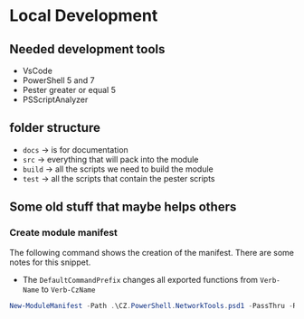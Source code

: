 # Local Development

## Needed development tools

- VsCode
- PowerShell 5 and 7
- Pester greater or equal 5
- PSScriptAnalyzer

## folder structure

- `docs` -> is for documentation
- `src` -> everything that will pack into the module
- `build` -> all the scripts we need to build the module
- `test` -> all the scripts that contain the pester scripts

## Some old stuff that maybe helps others

### Create module manifest

The following command shows the creation of the manifest. There are some notes for this snippet.

- The `DefaultCommandPrefix` changes all exported functions from `Verb-Name` to `Verb-CzName`

```powershell
New-ModuleManifest -Path .\CZ.PowerShell.NetworkTools.psd1 -PassThru -RootModule .\CZ.PowerShell.NetworkTools.psm1 -Author "paule96, CZ" -Copyright "Copyright (c) 2021 CodeZ.one" -CompanyName "CodeZ.one" -Description "Provide some simple powershell functions, to debug your network configuration." -CompatiblePSEditions Desktop, Core -FileList (ls -Filter "*.ps1" | Foreach-Object{$_}) -FunctionsToExport Test-ProxyConfiguration -Tags Proxy -ProjectUri "https://github.com/codez-one/CZ.PowerShell.NetworkTools" -LicenseUri "https://github.com/codez-one/CZ.PowerShell.NetworkTools/blob/main/LICENSE" -IconUri "https://avatars.githubusercontent.com/u/48394545?s=200&v=4" -ReleaseNotes "- Added a configuration test for proxy networks" -DefaultCommandPrefix "Cz" -Prerelease "-preview1" -PowerShellVersion "5.1"
```
